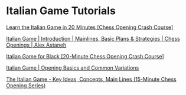 ﻿# Italian Game Tutorials

[Learn the Italian Game in 20 Minutes \[Chess Opening Crash Course\]](https://www.youtube.com/watch?v=MhNs8GLo894)

[Italian Game \| Introduction \| Mainlines, Basic Plans & Strategies \| Chess Openings \| Alex Astaneh](https://www.youtube.com/watch?v=3w9-KWUL7k4)

[Italian Game for Black \[20-Minute Chess Opening Crash Course\]](https://www.youtube.com/watch?v=9vPtMI01LYA)

[Italian Game \| Opening Basics and Common Variations](https://www.youtube.com/watch?v=dP4qtaUAhWM)

[The Italian Game - Key Ideas, Concepts, Main Lines \(15-Minute Chess Opening Series\)](https://www.youtube.com/watch?v=0g0mrGTGe-E)

